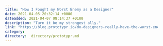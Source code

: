 ```yaml
---
title: "How I Fought my Worst Enemy as a Designer"
date: 2021-04-05 20:32:14 +0000
dateadded: 2021-04-07 08:14:37 +0100
description: "Turn it be my strongest ally."
link: "https://blog.prototypr.io/do-designers-really-have-the-worst-enemy-3373759beaf3?source=rss----eb297ea1161a---4"
category:
directory: _directory/prototypr.md
---
```

